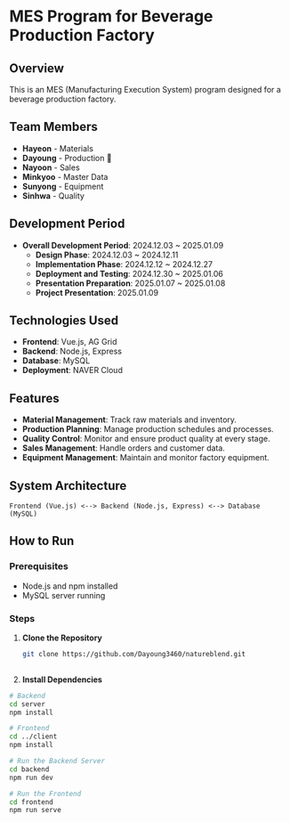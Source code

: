 # MES Program for Beverage Production Factory

## Overview  
This is an MES (Manufacturing Execution System) program designed for a beverage production factory.  

## Team Members  
- **Hayeon** - Materials  
- **Dayoung** - Production 👩
- **Nayoon** - Sales
- **Minkyoo** - Master Data  
- **Sunyong** - Equipment  
- **Sinhwa** - Quality

## Development Period  
- **Overall Development Period**: 2024.12.03 ~ 2025.01.09  
  - **Design Phase**: 2024.12.03 ~ 2024.12.11  
  - **Implementation Phase**: 2024.12.12 ~ 2024.12.27  
  - **Deployment and Testing**: 2024.12.30 ~ 2025.01.06  
  - **Presentation Preparation**: 2025.01.07 ~ 2025.01.08  
  - **Project Presentation**: 2025.01.09  

## Technologies Used  
- **Frontend**: Vue.js, AG Grid
- **Backend**: Node.js, Express  
- **Database**: MySQL
- **Deployment**: NAVER Cloud
## Features  
- **Material Management**: Track raw materials and inventory.  
- **Production Planning**: Manage production schedules and processes.  
- **Quality Control**: Monitor and ensure product quality at every stage.  
- **Sales Management**: Handle orders and customer data.  
- **Equipment Management**: Maintain and monitor factory equipment.  

## System Architecture  
```plaintext
Frontend (Vue.js) <--> Backend (Node.js, Express) <--> Database (MySQL)
```

## How to Run

### Prerequisites
- Node.js and npm installed
- MySQL server running

### Steps
1. **Clone the Repository**  
   ```bash
   git clone https://github.com/Dayoung3460/natureblend.git
  
2. **Install Dependencies**
```bash
# Backend
cd server
npm install

# Frontend
cd ../client
npm install

# Run the Backend Server
cd backend
npm run dev

# Run the Frontend
cd frontend
npm run serve
```



